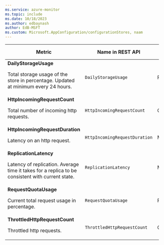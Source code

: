 ```yaml
---
ms.service: azure-monitor
ms.topic: include
ms.date: 10/18/2023
ms.author: edbaynash
author: EdB-MSFT
ms.custom: Microsoft.AppConfiguration/configurationStores, naam
---
```

<!--
NOTE:  This content is automatically generated using API calls to Azure. 
Any edits made on these files will be overwritten in the next run of the script. 
There is no benefit in editing these files directly.  
-->
  
  
|Metric|Name in REST API|Unit|Aggregation|Dimensions|Time Grains|DS Export|
|---|---|---|---|---|---|---|
|**DailyStorageUsage**<p><p>Total storage usage of the store in percentage. Updated at minimum every 24 hours. |`DailyStorageUsage` |Percent |Minimum, Maximum |\<none\>|PT1M |Yes|
|**HttpIncomingRequestCount**<p><p>Total number of incoming http requests. |`HttpIncomingRequestCount` |Count |Total |`StatusCode`, `Authentication`, `Endpoint`|PT1M |Yes|
|**HttpIncomingRequestDuration**<p><p>Latency on an http request. |`HttpIncomingRequestDuration` |Milliseconds |Average |`StatusCode`, `Authentication`, `Endpoint`|PT1M |Yes|
|**ReplicationLatency**<p><p>Latency of replication. Average time it takes for a replica to be consistent with current state. |`ReplicationLatency` |Milliseconds |Average |`Endpoint`|PT1M |Yes|
|**RequestQuotaUsage**<p><p>Current total request usage in percentage. |`RequestQuotaUsage` |Percent |Minimum, Maximum |`Endpoint`, `OperationType`|PT1M |Yes|
|**ThrottledHttpRequestCount**<p><p>Throttled http requests. |`ThrottledHttpRequestCount` |Count |Total |`Endpoint`|PT1M |Yes|